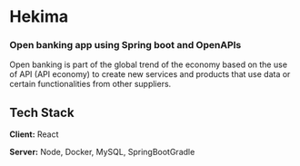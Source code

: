 
# Hekima

### Open banking app using Spring boot and OpenAPIs

Open banking is part of the global trend of the economy based on the use of API (API economy) to create new services and products that use data or certain functionalities from other suppliers.







## Tech Stack

**Client:** React

**Server:** Node, Docker, MySQL, SpringBootGradle


